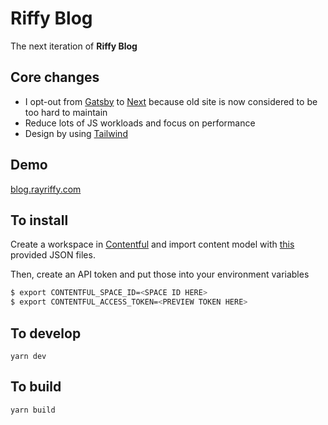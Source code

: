 Riffy Blog
===

The next iteration of **Riffy Blog**

Core changes
---

- I opt-out from [Gatsby](https://gatsbyjs.com) to [Next](https:/nextjs.org) because old site is now considered to be too hard to maintain
- Reduce lots of JS workloads and focus on performance
- Design by using [Tailwind](https://tailwindcss.com)

Demo
---

[blog.rayriffy.com](https://blog.rayriffy.com)

To install
---

Create a workspace in [Contentful](https://contentful.com/) and import content model with [this](model/contentful.json) provided JSON files.

Then, create an API token and put those into your environment variables

```sh
$ export CONTENTFUL_SPACE_ID=<SPACE ID HERE>
$ export CONTENTFUL_ACCESS_TOKEN=<PREVIEW TOKEN HERE>
```


To develop
---

```
yarn dev
```

To build
---

```
yarn build
```

